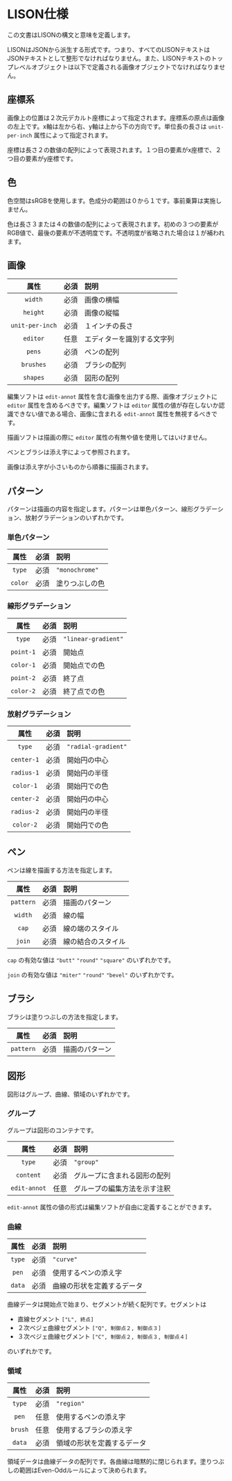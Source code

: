 # LISON仕様

この文書はLISONの構文と意味を定義します。

LISONはJSONから派生する形式です。つまり、すべてのLISONテキストはJSONテキストとして整形でなければなりません。また、LISONテキストのトップレベルオブジェクトは以下で定義される画像オブジェクトでなければなりません。

## 座標系

画像上の位置は２次元デカルト座標によって指定されます。座標系の原点は画像の左上です。x軸は左から右、y軸は上から下の方向です。単位長の長さは `unit-per-inch` 属性によって指定されます。

座標は長さ２の数値の配列によって表現されます。１つ目の要素がx座標で、２つ目の要素がy座標です。

## 色

色空間はsRGBを使用します。色成分の範囲は０から１です。事前乗算は実施しません。

色は長さ３または４の数値の配列によって表現されます。初めの３つの要素がRGB値で、最後の要素が不透明度です。不透明度が省略された場合は１が補われます。

## 画像

| 属性 | 必須 | 説明 |
|:-:|:-:|:-|
| `width` | 必須 | 画像の横幅 |
| `height` | 必須 | 画像の縦幅 |
| `unit-per-inch` | 必須 | １インチの長さ |
| `editor` | 任意 | エディターを識別する文字列 |
| `pens` | 必須 | ペンの配列 |
| `brushes` | 必須 | ブラシの配列 |
| `shapes` | 必須 | 図形の配列 |

編集ソフトは `edit-annot` 属性を含む画像を出力する際、画像オブジェクトに `editor` 属性を含めるべきです。編集ソフトは `editor` 属性の値が存在しないか認識できない値である場合、画像に含まれる `edit-annot` 属性を無視するべきです。

描画ソフトは描画の際に `editor` 属性の有無や値を使用してはいけません。

ペンとブラシは添え字によって参照されます。

画像は添え字が小さいものから順番に描画されます。

## パターン

パターンは描画の内容を指定します。パターンは単色パターン、線形グラデーション、放射グラデーションのいずれかです。

### 単色パターン

| 属性 | 必須 | 説明 |
|:-:|:-:|:-|
| `type` | 必須 | `"monochrome"` |
| `color` | 必須 | 塗りつぶしの色 |

### 線形グラデーション

| 属性 | 必須 | 説明 |
|:-:|:-:|:-|
| `type` | 必須 | `"linear-gradient"` |
| `point-1` | 必須 | 開始点 |
| `color-1` | 必須 | 開始点での色 |
| `point-2` | 必須 | 終了点 |
| `color-2` | 必須 | 終了点での色 |

### 放射グラデーション

| 属性 | 必須 | 説明 |
|:-:|:-:|:-|
| `type` | 必須 | `"radial-gradient"` |
| `center-1` | 必須 | 開始円の中心 |
| `radius-1` | 必須 | 開始円の半径 |
| `color-1` | 必須 | 開始円での色 |
| `center-2` | 必須 | 開始円の中心 |
| `radius-2` | 必須 | 開始円の半径 |
| `color-2` | 必須 | 開始円での色 |

## ペン

ペンは線を描画する方法を指定します。

| 属性 | 必須 | 説明 |
|:-:|:-:|:-|
| `pattern` | 必須 | 描画のパターン |
| `width` | 必須 | 線の幅 |
| `cap` | 必須 | 線の端のスタイル |
| `join` | 必須 | 線の結合のスタイル |

`cap` の有効な値は `"butt"` `"round"` `"square"` のいずれかです。

`join` の有効な値は `"miter"` `"round"` `"bevel"` のいずれかです。

## ブラシ

ブラシは塗りつぶしの方法を指定します。

| 属性 | 必須 | 説明 |
|:-:|:-:|:-|
| `pattern` | 必須 | 描画のパターン |

## 図形

図形はグループ、曲線、領域のいずれかです。

### グループ

グループは図形のコンテナです。

| 属性 | 必須 | 説明 |
|:-:|:-:|:-|
| `type` | 必須 | `"group"` |
| `content` | 必須 | グループに含まれる図形の配列 |
| `edit-annot` | 任意 | グループの編集方法を示す注釈 |

`edit-annot` 属性の値の形式は編集ソフトが自由に定義することができます。

### 曲線

| 属性 | 必須 | 説明 |
|:-:|:-:|:-|
| `type` | 必須 | `"curve"` |
| `pen` | 必須 | 使用するペンの添え字 |
| `data` | 必須 | 曲線の形状を定義するデータ |

曲線データは開始点で始まり、セグメントが続く配列です。セグメントは

- 直線セグメント `["L", 終点]`
- ２次ベジェ曲線セグメント `["Q", 制御点２, 制御点３]`
- ３次ベジェ曲線セグメント `["C", 制御点２, 制御点３, 制御点４]`

のいずれかです。

### 領域

| 属性 | 必須 | 説明 |
|:-:|:-:|:-|
| `type` | 必須 | `"region"` |
| `pen` | 任意 | 使用するペンの添え字 |
| `brush` | 任意 | 使用するブラシの添え字 |
| `data` | 必須 | 領域の形状を定義するデータ |

領域データは曲線データの配列です。各曲線は暗黙的に閉じられます。塗りつぶしの範囲はEven-Oddルールによって決められます。
